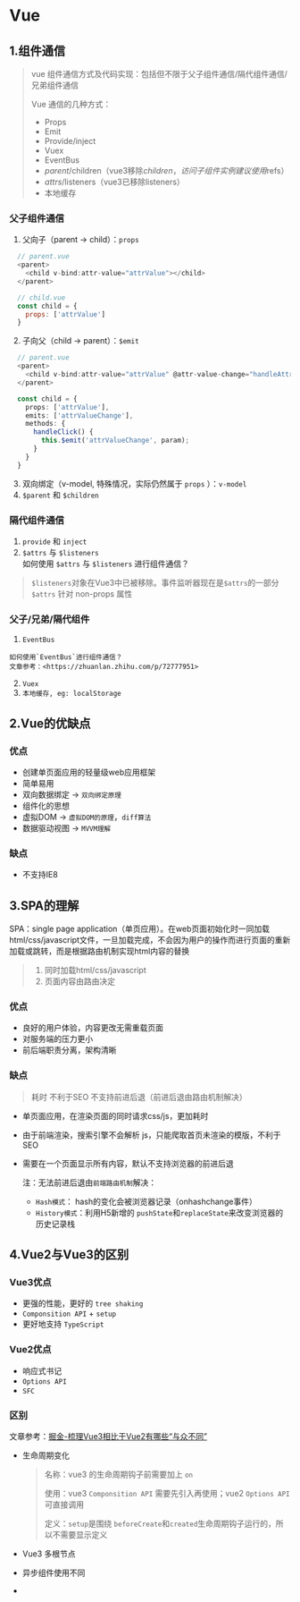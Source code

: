 # Vue

## 1.组件通信

> vue 组件通信方式及代码实现：包括但不限于父子组件通信/隔代组件通信/兄弟组件通信
>
> Vue 通信的几种方式：
>
> + Props
> + Emit
> + Provide/inject
> + Vuex
> + EventBus
> + $parent/$children（vue3移除$children，访问子组件实例建议使用$refs）
> + $attrs/$listeners（vue3已移除listeners）
> + 本地缓存

### 父子组件通信

  1. 父向子（parent -> child）：`props`

```javascript
  // parent.vue
  <parent>
    <child v-bind:attr-value="attrValue"></child>
  </parent>

  // child.vue
  const child = {
    props: ['attrValue']
  }
```

  2. 子向父（child -> parent）：`$emit`

```typescript
  // parent.vue
  <parent>
    <child v-bind:attr-value="attrValue" @attr-value-change="handleAttrValueChange"></child>
  </parent>

  const child = {
    props: ['attrValue'],
    emits: ['attrValueChange'],
    methods: {
      handleClick() {
        this.$emit('attrValueChange', param);
      }
    }
  }
```

  3. 双向绑定（v-model, 特殊情况，实际仍然属于 `props` ）：`v-model`
  4. `$parent` 和 `$children`

### 隔代组件通信

  1. `provide` 和 `inject`
  2. `$attrs` 与 `$listeners`  
      如何使用 `$attrs` 与 `$listeners` 进行组件通信？

   > `$listeners`对象在Vue3中已被移除。事件监听器现在是`$attrs`的一部分
   > `$attrs` 针对 non-props 属性

### 父子/兄弟/隔代组件

  1. `EventBus`  

    如何使用`EventBus`进行组件通信？  
    文章参考：<https://zhuanlan.zhihu.com/p/72777951>

  2. `Vuex`
  3. `本地缓存, eg: localStorage`

## 2.Vue的优缺点

### 优点

+ 创建单页面应用的轻量级web应用框架
+ 简单易用
+ 双向数据绑定  ->  `双向绑定原理`
+ 组件化的思想
+ 虚拟DOM  ->  `虚拟DOM的原理`，`diff算法`
+ 数据驱动视图  ->  `MVVM理解`

### 缺点

+ 不支持IE8

## 3.SPA的理解

SPA：single page application（单页应用）。在web页面初始化时一同加载html/css/javascript文件，一旦加载完成，不会因为用户的操作而进行页面的重新加载或跳转，而是根据路由机制实现html内容的替换

> 1. 同时加载html/css/javascript
> 2. 页面内容由路由决定

### 优点

+ 良好的用户体验，内容更改无需重载页面
+ 对服务端的压力更小
+ 前后端职责分离，架构清晰

### 缺点

> 耗时    不利于SEO   不支持前进后退（前进后退由路由机制解决）

+ 单页面应用，在渲染页面的同时请求css/js，更加耗时

+ 由于前端渲染，搜索引擎不会解析 js，只能爬取首页未渲染的模版，不利于SEO

+ 需要在一个页面显示所有内容，默认不支持浏览器的前进后退  

  注：无法前进后退由`前端路由机制`解决：

  + `Hash模式`： hash的变化会被浏览器记录（onhashchange事件）
  + `History模式`：利用H5新增的 `pushState`和`replaceState`来改变浏览器的历史记录栈

## 4.Vue2与Vue3的区别

### Vue3优点

+ 更强的性能，更好的 `tree shaking`
+ `Componsition API` + `setup`
+ 更好地支持 `TypeScript`

### Vue2优点

+ 响应式书记
+ `Options API`
+ `SFC`

### 区别

文章参考：[掘金-梳理Vue3相比于Vue2有哪些“与众不同”](https://juejin.cn/post/7011372376969445413)

+ 生命周期变化

  > 名称：vue3 的生命周期钩子前需要加上 `on`
  >
  > 使用：vue3 `Componsition API` 需要先引入再使用；vue2 `Options API`可直接调用
  >
  > 定义：`setup`是围绕 `beforeCreate`和`created`生命周期钩子运行的，所以不需要显示定义

+ Vue3 多根节点

+ 异步组件使用不同

+ 
